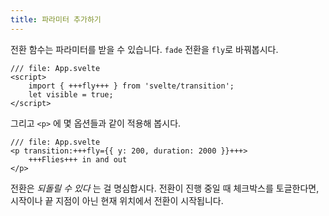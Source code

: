 ```yaml
---
title: 파라미터 추가하기
---
```


전환 함수는 파라미터를 받을 수 있습니다. `fade` 전환을 `fly`로 바꿔봅시다.

```svelte
/// file: App.svelte
<script>
	import { +++fly+++ } from 'svelte/transition';
	let visible = true;
</script>
```

그리고 `<p>` 에 몇 옵션들과 같이 적용해 봅시다.

```svelte
/// file: App.svelte
<p transition:+++fly={{ y: 200, duration: 2000 }}+++>
	+++Flies+++ in and out
</p>
```

전환은 _되돌릴 수 있다_ 는 걸 명심합시다. 전환이 진행 중일 때 체크박스를 토글한다면, 시작이나 끝 지점이 아닌 현재 위치에서 전환이 시작됩니다.
